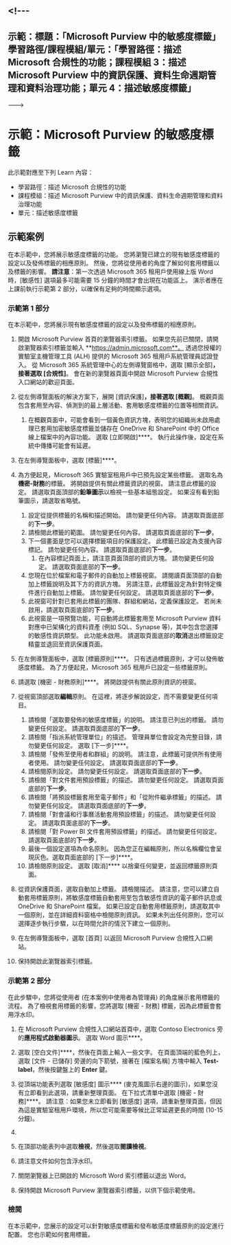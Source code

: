 &lt;!---
---
示範：標題：「Microsoft Purview 中的敏感度標籤」學習路徑/課程模組/單元：「學習路徑：描述 Microsoft 合規性的功能；課程模組 3：描述 Microsoft Purview 中的資訊保護、資料生命週期管理和資料治理功能；單元 4：描述敏感度標籤」
---
--->

# 示範：Microsoft Purview 的敏感度標籤

此示範對應至下列 Learn 內容：

- 學習路徑：描述 Microsoft 合規性的功能
- 課程模組：描述 Microsoft Purview 中的資訊保護、資料生命週期管理和資料治理功能
- 單元：描述敏感度標籤

## 示範案例

在本示範中，您將展示敏感度標籤的功能。  您將瀏覽已建立的現有敏感度標籤的設定以及發佈標籤的相應原則。   然後，您將從使用者的角度了解如何套用標籤以及標籤的影響。  **請注意**：第一次透過 Microsoft 365 租用戶使用線上版 Word 時，[敏感性] 選項最多可能需要 15 分鐘的時間才會出現在功能區上。  演示者應在上課前執行示範第 2 部分，以確保有足夠的時間顯示選項。

### 示範第 1 部分

在本示範中，您將展示現有敏感度標籤的設定以及發佈標籤的相應原則。

1. 開啟 Microsoft Purview 首頁的瀏覽器索引標籤。  如果您先前已關閉，請開啟瀏覽器索引標籤並輸入 **https://admin.microsoft.com**。 透過您授權的實驗室主機管理工具 (ALH) 提供的 Microsoft 365 租用戶系統管理員認證登入。 從 Microsoft 365 系統管理中心的左側導覽窗格中，選取 [顯示全部]****，接著選取 [合規性]****。  會在新的瀏覽器頁面中開啟 Microsoft Purview 合規性入口網站的歡迎頁面。  

1. 從左側導覽面板的解決方案下，展開 [資訊保護]****，接著選取 [概觀]****。  概觀頁面包含套用至內容、偵測到的最上層活動、套用敏感度標籤的位置等相關資訊。  
    1. 在概觀頁面中，可能會看到一個黃色資訊方塊，表明您的組織尚未啟用處理已套用加密敏感度標籤並儲存在 OneDrive 和 SharePoint 中的 Office 線上檔案中的內容功能。  選取 [立即開啟]****。  執行此操作後，設定在系統中傳播可能會有延遲。

1. 在左側導覽面板中，選取 [標籤]****。

1. 為方便起見，Microsoft 365 實驗室租用戶中已預先設定某些標籤。 選取名為**機密-財務**的標籤。  將開啟提供有關此標籤資訊的視窗。  請注意此標籤的設定。  請選取頁面頂部的**鉛筆圖示**以檢視一些基本組態設定。 如果沒有看到鉛筆圖示，請選取省略號。
    1. 設定從提供標籤的名稱和描述開始。  請勿變更任何內容。  請選取頁面底部的**下一步**。
    1. 請檢閱此標籤的範圍。 請勿變更任何內容。  請選取頁面底部的**下一步**。
    1. 下一個畫面是您可以選擇標籤項目的保護設定。 此標籤已設定為支援內容標記。 請勿變更任何內容。  請選取頁面底部的**下一步**。
        1. 在內容標記頁面上，請注意頁面頂部的資訊方塊。  請勿變更任何設定。  請選取頁面底部的**下一步**。
    1. 您現在位於檔案和電子郵件的自動加上標籤視窗。  請閱讀頁面頂部的自動加上標籤說明及其下方的資訊方塊。  另請注意，此標籤設定為針對特定條件進行自動加上標籤。 請勿變更任何設定。  請選取頁面底部的**下一步**。
    1. 此視窗可針對已套用此標籤的團隊、群組和網站，定義保護設定。 若尚未啟用，請選取頁面底部的**下一步**。
    1. 此視窗是一項預覽功能，可自動將此標籤套用至 Microsoft Purview 資料對應中已架構化的資料資產 (例如 SQL、Synapse 等)，其中包含您選擇的敏感性資訊類型。  此功能未啟用。 請選取頁面底部的**取消**退出標籤設定精靈並退回至資訊保護頁面。

1. 在左側導覽面板中，選取 [標籤原則]****。  只有透過標籤原則，才可以發佈敏感度標籤。  為了方便起見，Microsoft 365 租用戶已設定一些標籤原則。

1. 請選取 [機密 - 財務原則]****。  將開啟提供有關此原則資訊的視窗。 

1. 從視窗頂部選取**編輯**原則。  在這裡，將逐步解說設定，而不需要變更任何項目。
    1. 請檢閱「選取要發佈的敏感度標籤」的說明。  請注意已列出的標籤。  請勿變更任何設定。  請選取頁面底部的**下一步**。
    1. 請檢閱「指派系統管理單位」的描述。 管理員單位會設定為完整目錄，請勿變更任何設定。 選取 [下一步]****。  
    1. 請檢閱「發佈至使用者和群組」的說明。  請注意，此標籤可提供所有使用者使用。  請勿變更任何設定。  請選取頁面底部的**下一步**。
    1. 請檢閱原則設定。 請勿變更任何設定。  請選取頁面底部的**下一步**。
    1. 請檢閱「對文件套用預設標籤」的描述。 請勿變更任何設定。  請選取頁面底部的**下一步**。
    1. 請檢閱「將預設標籤套用至電子郵件」和「從附件繼承標籤」的描述。 請勿變更任何設定。  請選取頁面底部的**下一步**。
    1. 請檢閱「對會議和行事曆活動套用預設標籤」的描述。 請勿變更任何設定。  請選取頁面底部的**下一步**。
    1. 請檢閱「對 Power BI 文件套用預設標籤」的描述。 請勿變更任何設定。  請選取頁面底部的**下一步**。
    1. 最後一個設定選項為命名原則。  因為您正在編輯原則，所以名稱欄位會呈現灰色。選取頁面底部的 [下一步]****。
    1. 請檢閱原則設定。 選取 [取消]**** 以捨棄任何變更，並返回標籤原則頁面。

1. 從資訊保護頁面，選取自動加上標籤。 請檢閱描述。 請注意，您可以建立自動套用標籤原則，將敏感度標籤自動套用至包含敏感性資訊的電子郵件訊息或 OneDrive 和 SharePoint 檔案。 如果已設定自動套用標籤原則，請選取其中一個原則，並在詳細資料窗格中檢閱原則資訊。  如果未列出任何原則，您可以選擇逐步執行步驟，以在時間允許的情況下建立一個原則。

1. 在左側導覽面板中，選取 [首頁] 以返回 Microsoft Purview 合規性入口網站。

1. 保持開啟此瀏覽器索引標籤。

### 示範第 2 部分

在此步驟中，您將從使用者 (在本案例中使用者為管理員) 的角度展示套用標籤的流程。  為了檢視套用標籤的影響，您將選取 [機密 - 財務] 標籤，因為此標籤會套用浮水印。

1. 在 Microsoft Purview 合規性入口網站首頁中，選取 Contoso Electronics 旁的**應用程式啟動器圖示**。 選取 Word 圖示****。  

1. 選取 [空白文件]****，然後在頁面上輸入一些文字。  在頁面頂端的藍色列上，選取 [文件 - 已儲存] 旁邊的向下箭號，接著在 [檔案名稱] 方塊中輸入 **Test-label**，然後按鍵盤上的 **Enter** 鍵。

1. 從頂端功能表列選取 [敏感度] 圖示**** (麥克風圖示右邊的圖示)，如果您沒有立即看到此選項，請重新整理頁面。 在下拉式清單中選取 [機密 - 財務]****。   請注意：如果您未立即看到 [敏感度] 選項，請重新整理頁面，但因為這是實驗室租用戶環境，所以您可能需要等候比正常延遲更長的時間 (10-15 分鐘)。
1. 
1. 在頂部功能表列中選取**檢視**，然後選取**閱讀檢視**。

1. 請注意文件如何包含浮水印。  

1. 關閉瀏覽器上已開啟的 Microsoft Word 索引標籤以退出 Word。

1. 保持開啟 Microsoft Purview 瀏覽器索引標籤，以供下個示範使用。

### 檢閱

在本示範中，您展示的設定可以針對敏感度標籤和發布敏感度標籤原則的設定進行配置。 您也示範如何套用標籤。
